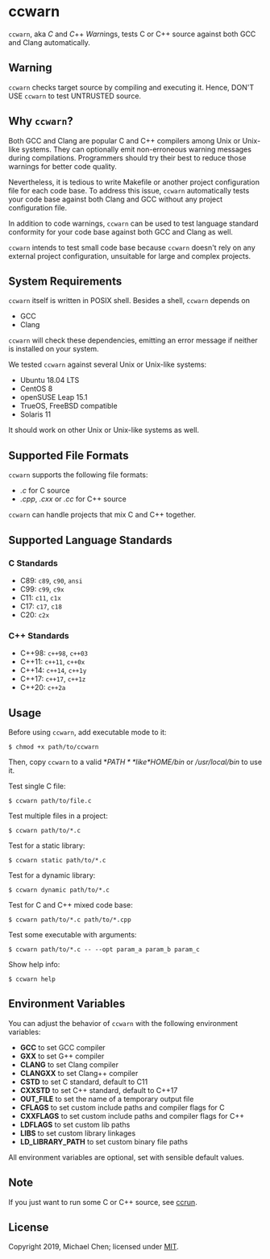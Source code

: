 # ccwarn

`ccwarn`, aka *C* and *C*++ *Warn*ings, tests C or C++ source against both GCC and Clang automatically.

## Warning

`ccwarn` checks target source by compiling and executing it. Hence, DON'T USE `ccwarn` to test UNTRUSTED source.

## Why `ccwarn`?

Both GCC and Clang are popular C and C++ compilers among Unix or Unix-like systems. They can optionally emit non-erroneous warning messages during compilations. Programmers should try their best to reduce those warnings for better code quality.

Nevertheless, it is tedious to write Makefile or another project configuration file for each code base. To address this issue, `ccwarn` automatically tests your code base against both Clang and GCC without any project configuration file.

In addition to code warnings, `ccwarn` can be used to test language standard conformity for your code base against both GCC and Clang as well.

`ccwarn` intends to test small code base because `ccwarn` doesn't rely on any external project configuration, unsuitable for large and complex projects.

## System Requirements

`ccwarn` itself is written in POSIX shell. Besides a shell, `ccwarn` depends on

* GCC
* Clang

`ccwarn` will check these dependencies, emitting an error message if neither is installed on your system.

We tested `ccwarn` against several Unix or Unix-like systems:

* Ubuntu 18.04 LTS
* CentOS 8
* openSUSE Leap 15.1
* TrueOS, FreeBSD compatible
* Solaris 11

It should work on other Unix or Unix-like systems as well.

## Supported File Formats

`ccwarn` supports the following file formats:

* *.c* for C source
* *.cpp*, *.cxx* or *.cc* for C++ source

`ccwarn` can handle projects that mix C and C++ together.

## Supported Language Standards

### C Standards

* C89: `c89`, `c90`, `ansi`
* C99: `c99`, `c9x`
* C11: `c11`, `c1x`
* C17: `c17`, `c18`
* C20: `c2x`

### C++ Standards

* C++98: `c++98`, `c++03`
* C++11: `c++11`, `c++0x`
* C++14: `c++14`, `c++1y`
* C++17: `c++17`, `c++1z`
* C++20: `c++2a`

## Usage

Before using `ccwarn`, add executable mode to it:

```
$ chmod +x path/to/ccwarn
```

Then, copy `ccwarn` to a valid **$PATH** like *$HOME/bin* or */usr/local/bin* to use it.

Test single C file:

```
$ ccwarn path/to/file.c
```

Test multiple files in a project:

```
$ ccwarn path/to/*.c
```

Test for a static library:

```
$ ccwarn static path/to/*.c
```

Test for a dynamic library:

```
$ ccwarn dynamic path/to/*.c
```

Test for C and C++ mixed code base:

```
$ ccwarn path/to/*.c path/to/*.cpp
```

Test some executable with arguments:

```
$ ccwarn path/to/*.c -- --opt param_a param_b param_c
```

Show help info:

```
$ ccwarn help
```

## Environment Variables

You can adjust the behavior of `ccwarn` with the following environment variables:

* **GCC** to set GCC compiler
* **GXX** to set G++ compiler
* **CLANG** to set Clang compiler
* **CLANGXX** to set Clang++ compiler
* **CSTD** to set C standard, default to C11
* **CXXSTD** to set C++ standard, default to C++17
* **OUT_FILE** to set the name of a temporary output file
* **CFLAGS** to set custom include paths and compiler flags for C
* **CXXFLAGS** to set custom include paths and compiler flags for C++
* **LDFLAGS** to set custom lib paths
* **LIBS** to set custom library linkages
* **LD_LIBRARY_PATH** to set custom binary file paths

All environment variables are optional, set with sensible default values.

## Note

If you just want to run some C or C++ source, see [ccrun](https://github.com/cwchentw/ccrun).

## License

Copyright 2019, Michael Chen; licensed under [MIT](https://opensource.org/licenses/MIT).
